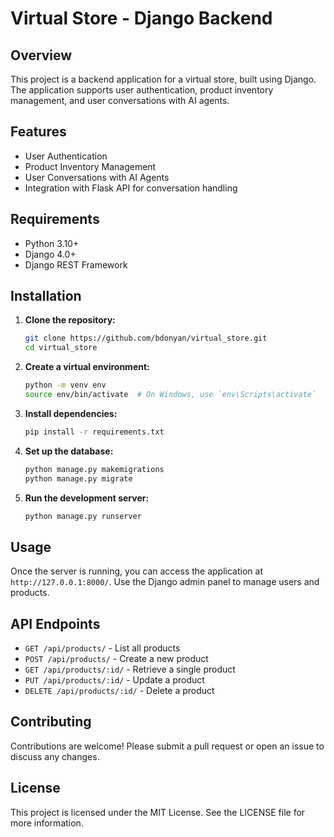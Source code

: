 # Virtual Store - Django Backend

## Overview

This project is a backend application for a virtual store, built using Django. The application supports user authentication, product inventory management, and user conversations with AI agents.

## Features

- User Authentication
- Product Inventory Management
- User Conversations with AI Agents
- Integration with Flask API for conversation handling

## Requirements

- Python 3.10+
- Django 4.0+
- Django REST Framework

## Installation

1. **Clone the repository:**

    ```sh
    git clone https://github.com/bdonyan/virtual_store.git
    cd virtual_store
    ```

2. **Create a virtual environment:**

    ```sh
    python -m venv env
    source env/bin/activate  # On Windows, use `env\Scripts\activate`
    ```

3. **Install dependencies:**

    ```sh
    pip install -r requirements.txt
    ```

4. **Set up the database:**

    ```sh
    python manage.py makemigrations
    python manage.py migrate
    ```

5. **Run the development server:**

    ```sh
    python manage.py runserver
    ```

## Usage

Once the server is running, you can access the application at `http://127.0.0.1:8000/`. Use the Django admin panel to manage users and products.

## API Endpoints

- `GET /api/products/` - List all products
- `POST /api/products/` - Create a new product
- `GET /api/products/:id/` - Retrieve a single product
- `PUT /api/products/:id/` - Update a product
- `DELETE /api/products/:id/` - Delete a product

## Contributing

Contributions are welcome! Please submit a pull request or open an issue to discuss any changes.

## License

This project is licensed under the MIT License. See the LICENSE file for more information.
